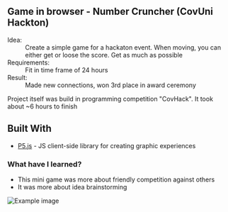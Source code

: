 ## Game in browser - Number Cruncher (CovUni Hackton)

<dl>
  <dt>
    Idea:
  </dt>
  <dd>
    Create a simple game for a hackaton event. When moving, you can either get or loose the score. Get as much as possible 
  </dd>
  <dt>
    Requirements:
  </dt>
  <dd>
   Fit in time frame of 24 hours
  </dd>
   <dt>
    Result:
  </dt>
  <dd>
    Made new connections, won 3rd place in award ceremony
  </dd>
</dl>

Project itself was build in programming competition "CovHack". It took about ~6 hours to finish  

## Built With
* [P5.js](https://p5js.org) - JS client-side library for creating graphic experiences

### What have I learned?
* This mini game was more about friendly competition against others
* It was more about idea brainstorming


![Example image](https://i.gyazo.com/272db31cc8c436b73d77ca6742cb465f.png)
